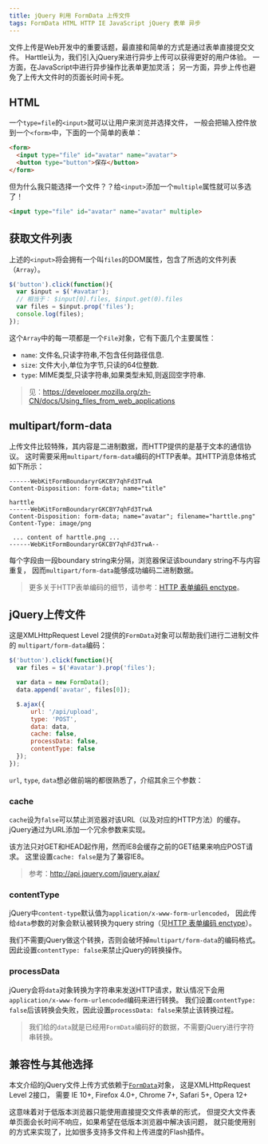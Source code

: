 ```yaml
---
title: jQuery 利用 FormData 上传文件
tags: FormData HTML HTTP IE JavaScript jQuery 表单 异步
---
```


文件上传是Web开发中的重要话题，最直接和简单的方式是通过表单直接提交文件。
Harttle认为，我们引入jQuery来进行异步上传可以获得更好的用户体验。
一方面，在JavaScript中进行异步操作比表单更加灵活；
另一方面，异步上传也避免了上传大文件时的页面长时间卡死。

<!--more-->

## HTML 

一个`type=file`的`<input>`就可以让用户来浏览并选择文件，
一般会把输入控件放到一个`<form>`中，下面的一个简单的表单：

```html
<form>
  <input type="file" id="avatar" name="avatar">
  <button type="button">保存</button>
</form>
```

但为什么我只能选择一个文件？？给`<input>`添加一个`multiple`属性就可以多选了！

```html
<input type="file" id="avatar" name="avatar" multiple>
```

## 获取文件列表

上述的`<input>`将会拥有一个叫`files`的DOM属性，包含了所选的文件列表（`Array`）。

```javascript
$('button').click(function(){
  var $input = $('#avatar');
  // 相当于： $input[0].files, $input.get(0).files
  var files = $input.prop('files');
  console.log(files);
});
```

这个`Array`中的每一项都是一个`File`对象，它有下面几个主要属性：

* `name`: 文件名,只读字符串,不包含任何路径信息.
* `size`: 文件大小,单位为字节,只读的64位整数.
* `type`: MIME类型,只读字符串,如果类型未知,则返回空字符串.

> 见：<https://developer.mozilla.org/zh-CN/docs/Using_files_from_web_applications>

## multipart/form-data

上传文件比较特殊，其内容是二进制数据，而HTTP提供的是基于文本的通信协议。
这时需要采用`multipart/form-data`编码的HTTP表单。其HTTP消息体格式如下所示：

```
------WebKitFormBoundaryrGKCBY7qhFd3TrwA
Content-Disposition: form-data; name="title"

harttle
------WebKitFormBoundaryrGKCBY7qhFd3TrwA
Content-Disposition: form-data; name="avatar"; filename="harttle.png"
Content-Type: image/png

 ... content of harttle.png ...
------WebKitFormBoundaryrGKCBY7qhFd3TrwA--
```

每个字段由一段boundary string来分隔，浏览器保证该boundary string不与内容重复，
因而`multipart/form-data`能够成功编码二进制数据。

> 更多关于HTTP表单编码的细节，请参考：[HTTP 表单编码 enctype][form-enc]。

## jQuery上传文件

这是XMLHttpRequest Level 2提供的`FormData`对象可以帮助我们进行二进制文件的
`multipart/form-data`编码：

```javascript
$('button').click(function(){
  var files = $('#avatar').prop('files');

  var data = new FormData();
  data.append('avatar', files[0]);

  $.ajax({
      url: '/api/upload',
      type: 'POST',
      data: data,
      cache: false,
      processData: false,
      contentType: false
  });
});
```

`url`, `type`, `data`想必做前端的都很熟悉了，介绍其余三个参数：

### cache

`cache`设为`false`可以禁止浏览器对该URL（以及对应的HTTP方法）的缓存。
jQuery通过为URL添加一个冗余参数来实现。

该方法只对GET和HEAD起作用，然而IE8会缓存之前的GET结果来响应POST请求。
这里设置`cache: false`是为了兼容IE8。

> 参考：<http://api.jquery.com/jquery.ajax/>

### contentType

jQuery中`content-type`默认值为`application/x-www-form-urlencoded`，
因此传给`data`参数的对象会默认被转换为query string（见[HTTP 表单编码 enctype][form-enc]）。

我们不需要jQuery做这个转换，否则会破坏掉`multipart/form-data`的编码格式。
因此设置`contentType: false`来禁止jQuery的转换操作。

### processData

jQuery会将`data`对象转换为字符串来发送HTTP请求，默认情况下会用
`application/x-www-form-urlencoded`编码来进行转换。
我们设置`contentType: false`后该转换会失败，因此设置`processData: false`来禁止该转换过程。

> 我们给的`data`就是已经用`FormData`编码好的数据，不需要jQuery进行字符串转换。

## 兼容性与其他选择

本文介绍的jQuery文件上传方式依赖于[`FormData`][formdata]对象， 
这是XMLHttpRequest Level 2接口，
需要 IE 10+, Firefox 4.0+, Chrome 7+, Safari 5+, Opera 12+

这意味着对于低版本浏览器只能使用直接提交文件表单的形式，
但提交大文件表单页面会长时间不响应，如果希望在低版本浏览器中解决该问题，
就只能使用别的方式来实现了，比如很多支持多文件和上传进度的Flash插件。

[formdata]: https://developer.mozilla.org/en-US/docs/Web/API/FormData
[form-enc]: /2016/04/11/http-form-endoding
